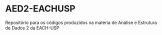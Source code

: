 AED2-EACHUSP
============

Repositório para os códigos produzidos na matéria de Análise e Estrutura de Dados 2 da EACH-USP
